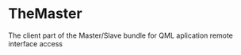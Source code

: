 TheMaster
=========

The client part of the Master/Slave bundle for QML aplication remote interface access
